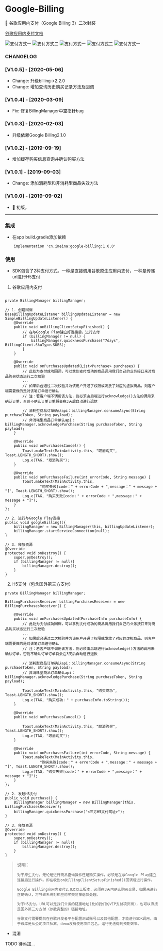 # Google-Billing

:rocket: 谷歌应用内支付（Google Billing 3）二次封装

[谷歌应用内支付文档](https://developer.android.com/google/play/billing/billing_overview.html?hl=zh-CN)


![支付方式一](https://github.com/pengfeigao/GoogleBilling/tree/master/screenshots/billing01.png) 
![支付方式二](https://github.com/pengfeigao/GoogleBilling/tree/master/screenshots/images/billing02.png)
![支付方式一](https://github.com/pengfeigao/GoogleBilling/tree/master/screenshots/images/billing03.png) 
![支付方式二](https://github.com/pengfeigao/GoogleBilling/tree/master/screenshots/images/billing04.png)
![支付方式一](https://github.com/pengfeigao/GoogleBilling/tree/master/screenshots/images/billing05.png) 

### CHANGELOG

### [V1.0.5] - [2020-05-06]

- Change: 升级billing->2.2.0
- Change: 增加查询历史购买记录方法及回调

### [V1.0.4] - [2020-03-09]

- Fix: 修复BillingManager中空指针bug

### [V1.0.3] - [2020-02-03]

- 升级依赖Google Billing2.1.0

### [V1.0.2] - [2019-09-19]

- 增加缓存购买信息查询并确认购买方法

### [V1.0.1] - [2019-09-03]

- Change: 添加消耗型和非消耗型商品失效方法

### [V1.0.0] - [2019-09-02]

- :tada: 初版。

***

### 集成

- 在app build.gradle添加依赖

```
    implementation 'cn.imeina:google-billing:1.0.0'
```

### 使用

- SDK包含了2种支付方式。一种是直接调用谷歌原生应用内支付，一种是传递url进行H5支付

1. 谷歌应用内支付

```

prvate BillingManager billingManager;

// 1. 创建回调
BaseBillingUpdateListener billingUpdateListener = new SimpleBillingUpdateListener() {
    @Override
    public void onBillingClientSetupFinished() {
        // 在与Google Play建立好连接后，进行支付
        if (billingManager != null) {
            billingManager.quicknessPurchase("7days", BillingClient.SkuType.SUBS);
        }
    }

    @Override
    public void onPurchasesUpdated(List<Purchase> purchases) {
        // 此处为支付成功回调，可以拿到支付成功的商品调用我们自己的业务接口来对商品购买状态进行二次校验
        ...
        // 如果后台通过二次校验并为该用户开通了权限或发放了对应的虚拟商品，则客户端需要做的是对该笔订单进行确认
        // 注：若客户端不调用该方法，则必须由后端进行acknowledge()方法的调用来确认订单，否则不确认订单订单将会在3天后自动进行退款
        
        // 消耗型商品订单确认api：billingManager.consumeAsync(String purchaseToken, String payload);
        // 非消耗型商品订单确认api：billingManager.acknowledgePurchase(String purchaseToken, String payload);
    }

    @Override
    public void onPurchasesCancel() {
        Toast.makeText(MainActivity.this, "取消购买", Toast.LENGTH_SHORT).show();
        Log.e(TAG, "取消购买");
    }

    @Override
    public void onPurchasesFailure(int errorCode, String message) {
        Toast.makeText(MainActivity.this,
                "购买失败[code：" + errorCode + ",message：" + message + "]", Toast.LENGTH_SHORT).show();
        Log.e(TAG, "购买失败[code：" + errorCode + ",message：" + message + "]");
    }
};

// 2. 进行与Google Play连接
public void googleBilling(){
    billingManager = new BillingManager(this, billingUpdateListener);
    billingManager.startServiceConnection(null);
}

// 3. 释放资源
@Override
protected void onDestroy() {
    super.onDestroy();
    if (billingManager != null){
        billingManager.destroy();
    }
}
```

2. H5支付（包含国外第三方支付）

```
prvate BillingManager billingManager;

BillingPurchasesReceiver billingPurchasesReceiver = new BillingPurchasesReceiver() {

    @Override
    public void onPurchasesUpdated(PurchaseInfo purchaseInfo) {
        // 此处为支付成功回调，可以拿到支付成功的商品调用我们自己的业务接口来对商品购买状态进行二次校验
        ...
        // 如果后台通过二次校验并为该用户开通了权限或发放了对应的虚拟商品，则客户端需要做的是对该笔订单进行确认
        // 注：若客户端不调用该方法，则必须由后端进行acknowledge()方法的调用来确认订单，否则不确认订单订单将会在3天后自动进行退款
        
        // 消耗型商品订单确认api：billingManager.consumeAsync(String purchaseToken, String payload);
        // 非消耗型商品订单确认api：billingManager.acknowledgePurchase(String purchaseToken, String payload);
        
        Toast.makeText(MainActivity.this, "购买成功", Toast.LENGTH_SHORT).show();
        Log.e(TAG, "购买成功：" + purchaseInfo.toString());
    }

    @Override
    public void onPurchasesCancel() {

        Toast.makeText(MainActivity.this, "取消购买", Toast.LENGTH_SHORT).show();
        Log.e(TAG, "取消购买");
    }

    @Override
    public void onPurchasesFailure(int errorCode, String message) {
        Toast.makeText(MainActivity.this,
                "购买失败[code：" + errorCode + ",message：" + message + "]", Toast.LENGTH_SHORT).show();
        Log.e(TAG, "购买失败[code：" + errorCode + ",message：" + message + "]");
    }
};

// 2. 发起H5支付
public void purchase() {
    BillingManager billingManager = new BillingManager(this, billingPurchasesReceiver);
    billingManager.quicknessPurchase("<三方H5支付网址>");
}

// 3. 释放资源
@Override
protected void onDestroy() {
    super.onDestroy();
    if (billingManager != null){
        billingManager.destroy();
    }
}
```

> 说明：
>     
>     对于原生支付，无论是进行商品查询操作还是购买操作，必须是在与Google Play建立连接后进行操作。即在收到onBillingClientSetupFinished()回调后进行操作。
>     
>     Google Billing应用内支付2.0及以上版本，必须在3天内确认购买交易，如果未进行正确确认，将导致系统对相应购买交易按退款处理。
>     
>     对于H5支付，URL可以是我们业务的链接地址(比如我们的VIP支付项页面)，也可以直接是国外第三方支付（参数完整的）链接地址。
>     
>     谷歌支付需要提前在谷歌开发者平台配置测试账号以及其他配置，才能进行SDK调用。由于该库是从公司项目抽离。demo没有使用项目包名，运行无法得到预期效果。

- 混淆

TODO 待添加...